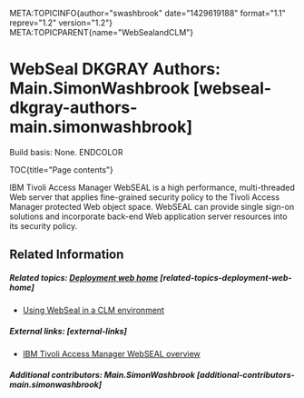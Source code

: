 META:TOPICINFO{author="swashbrook" date="1429619188" format="1.1"
reprev="1.2" version="1.2"} META:TOPICPARENT{name="WebSealandCLM"}

# WebSeal DKGRAY Authors: Main.SimonWashbrook [webseal-dkgray-authors-main.simonwashbrook]

Build basis: None. ENDCOLOR

TOC{title="Page contents"}

IBM Tivoli Access Manager WebSEAL is a high performance, multi-threaded
Web server that applies fine-grained security policy to the Tivoli
Access Manager protected Web object space. WebSEAL can provide single
sign-on solutions and incorporate back-end Web application server
resources into its security policy.

## Related Information

##### Related topics: [Deployment web home](DeploymentWebHome) [related-topics-deployment-web-home]

-   [Using WebSeal in a CLM
    environment](https://jazz.net/wiki/bin/view/Deployment/WebSealandCLM)

##### External links: [external-links]

-   [IBM Tivoli Access Manager WebSEAL
    overview](http://publib.boulder.ibm.com/tividd/td/ITAME/SC32-1134-01/en_US/HTML/amweb41_admin04.htm)

##### Additional contributors: Main.SimonWashbrook [additional-contributors-main.simonwashbrook]
